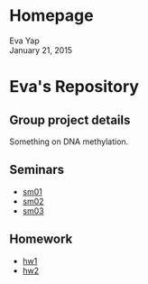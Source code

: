 # Homepage
Eva Yap  
January 21, 2015  

Eva's Repository
=========================

Group project details
---------------------
Something on DNA methylation.  

Seminars
--------

- [sm01](https://github.com/STAT540-UBC/zz_yap-shyong-quin_STAT540_2015/blob/master/seminar/sm01)
- [sm02](https://github.com/STAT540-UBC/zz_yap-shyong-quin_STAT540_2015/blob/master/seminars/sm02)
- [sm03](https://github.com/STAT540-UBC/zz_yap-shyong-quin_STAT540_2015/blob/master/seminar/sm03)

Homework
--------

- [hw1](https://github.com/STAT540-UBC/zz_yap-shyong-quin_STAT540_2015/testRepo/blob/master/homework/hw1.md)
- [hw2](https://github.com/STAT540-UBC/zz_yap-shyong-quin_STAT540_2015/testRepo/blob/master/homework/hw1.md)

